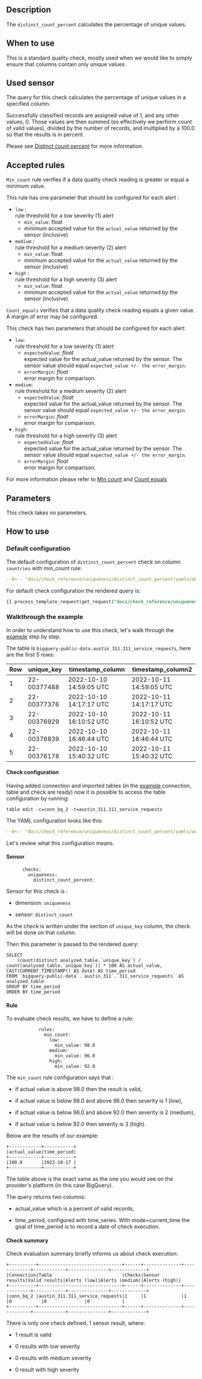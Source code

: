 ## Description
The `distinct_count_percent` calculates the percentage of unique values.

## When to use
This is a standard quality check, mostly used when we would like to simply ensure that columns contain only unique
values.

## Used sensor

The query for this check calculates the percentage of unique values in a specified column.

Successfully classified records are assigned value of 1, and any other values, 0. Those values are then summed (so effectively we perform count of valid values), divided by the number of records, and multiplied by a 100.0 so that the results is in percent.

Please see [Distinct count percent](../../../sensor_reference/uniqueness/distinct_count_percent/distinct_count_percent.md) for more information.

## Accepted rules

`Min_count` rule verifies if a data quality check reading is greater or equal a minimum value.

This rule has one parameter that should be configured for each alert :

- `low` :
  <br/>rule threshold for a low severity (1) alert
    - `min_value`: float
    - minimum accepted value for the `actual_value` returned by the sensor (inclusive)
- `medium` :
  <br/>rule threshold for a medium severity (2) alert
    - `min_value`: float
    - minimum accepted value for the `actual_value` returned by the sensor (inclusive)
- `high` :
  <br/>rule threshold for a high severity (3) alert
    - `min_value`: float
    - minimum accepted value for the `actual_value` returned by the sensor (inclusive)

`Count_equals` verifies that a data quality check reading equals a given value. A margin of error may be configured.

This check has two parameters that should be configured for each alert:

- `low`:
  <br/>rule threshold for a low severity (1) alert
    - `expectedValue`: _float_
      <br/>expected value for the actual_value returned by the sensor. The sensor value should equal `expected_value +/- the error_margin`.
    - `errorMargin`: _float_
      <br/>error margin for comparison.
- `medium`:
  <br/>rule threshold for a medium severity (2) alert
    - `expectedValue`: _float_
      <br/>expected value for the actual_value returned by the sensor. The sensor value should equal `expected_value +/- the error_margin`.
    - `errorMargin`: _float_
      <br/>error margin for comparison.
- `high`:
  <br/>rule threshold for a high severity (3) alert
    - `expectedValue`: _float_
      <br/>expected value for the actual_value returned by the sensor. The sensor value should equal `expected_value +/- the error_margin`.
    - `errorMargin`: _float_
      <br/>error margin for comparison.

For more information please refer to [Min count](../../../rule_reference/comparison/min_count.md) and [Count equals](../../../rule_reference/comparison/count_equals.md)

## Parameters

This check takes no parameters.

## How to use

### Default configuration

The default configuration of `distinct_count_percent` check on column `countries` with min_count rule:

```yaml hl_lines="16-28" linenums="1"
--8<-- "docs/check_reference/uniqueness/distinct_count_percent/yamls/default.yaml"
```

For default check configuration the rendered query is:

```SQL
{{ process_template_request(get_request("docs/check_reference/uniqueness/distinct_count_percent/requests/default.json")) }}
```

### Walkthrough the example

In order to understand how to use this check, let's walk through the [example](../../../examples/uniqueness/distinct_count_percent/distinct_count_percent.md) step by step.

The table is `bigquery-public-data.austin_311.311_service_requests`, here are the first 5 rows:

| Row | unique_key  | timestamp_column        | timestamp_column2       |
|-----|-------------|-------------------------|-------------------------|
| 1   | 22-00377488 | 2022-10-10 14:59:05 UTC | 2022-10-11 14:59:05 UTC |
| 2   | 22-00377376 | 2022-10-10 14:17:17 UTC | 2022-10-11 14:17:17 UTC |
| 3   | 22-00376929 | 2022-10-10 16:10:52 UTC | 2022-10-11 16:10:52 UTC |
| 4   | 22-00376839 | 2022-10-10 16:46:44 UTC | 2022-10-11 16:46:44 UTC |
| 5   | 22-00376178 | 2022-10-10 15:40:32 UTC | 2022-10-11 15:40:32 UTC |

#### Check configuration
Having added connection and imported tables (in the [example](../../../examples/uniqueness/distinct_count_percent/distinct_count_percent.md)
connection, table and check are ready) now it is possible to access the table configuration by running:

```
table edit -c=conn_bq_2 -t=austin_311.311_service_requests
```

The YAML configuration looks like this:

```yaml hl_lines="17-27" linenums="1"
--8<-- "docs/check_reference/uniqueness/distinct_count_percent/yamls/austin_311.311_service_requests.dqotable.yaml"
```

Let's review what this configuration means.

#### Sensor

```
      checks:
        uniqueness:
          distinct_count_percent:
```

Sensor for this check is :

- dimension: `uniqueness`

- sensor: `distinct_count`

As the check is written under the section of `unique_key` column, the check will be done on that column.

Then this parameter is passed to the rendered query:

```
SELECT
    (count(distinct analyzed_table.`unique_key`) / count(analyzed_table.`unique_key`)) * 100 AS actual_value, CAST(CURRENT_TIMESTAMP() AS date) AS time_period
FROM `bigquery-public-data`.`austin_311`.`311_service_requests` AS analyzed_table
GROUP BY time_period
ORDER BY time_period
```

#### Rule
To evaluate check results, we have to define a rule:

```
            rules:
              min_count:
                low:
                  min_value: 98.0
                medium:
                  min_value: 96.0
                high:
                  min_value: 92.0
```
The `min_count` rule configuration says that :

- if actual value is above 98.0 then the result is valid,

- if actual value is below 98.0 and above 96.0 then severity is 1 (low),

- if actual value is below 96.0 and above 92.0 then severity is 2 (medium),

- if actual value is below 92.0 then severity is 3 (high).

Below are the results of our example:

```
+------------+-----------+
|actual_value|time_period|
+------------+-----------+
|100.0       |2022-10-17 |
+------------+-----------+
```

The table above is the exact same as the one you would see on the provider's platform (in this case BigQuery).

The query returns two columns: 

- actual_value which is a percent of valid records,

- time_period, configured with time_series. With mode=current_time the goal of time_period is to record a date of check execution.

#### Check summary
Check evaluation summary briefly informs us about check execution:

```
+----------+-------------------------------+------+--------------+-------------+------------+---------------+-------------+
|Connection|Table                          |Checks|Sensor results|Valid results|Alerts (low)|Alerts (medium)|Alerts (high)|
+----------+-------------------------------+------+--------------+-------------+------------+---------------+-------------+
|conn_bq_2 |austin_311.311_service_requests|1     |1             |1            |0           |0              |0            |
+----------+-------------------------------+------+--------------+-------------+------------+---------------+-------------+
```

There is only one check defined, 1 sensor result, where:

- 1 result is valid

- 0 results with low severity

- 0 results with medium severity

- 0 result with high severity